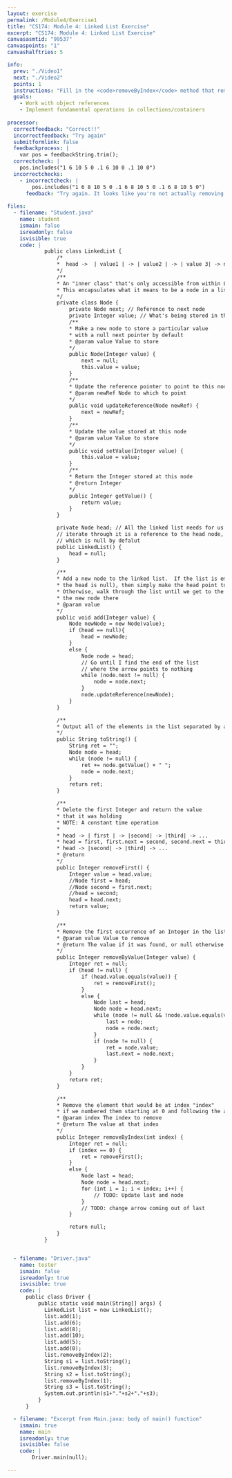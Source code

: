 ```yaml
---
layout: exercise
permalink: /Module4/Exercise1
title: "CS174: Module 4: Linked List Exercise"
excerpt: "CS174: Module 4: Linked List Exercise"
canvasasmtid: "99537"
canvaspoints: "1"
canvashalftries: 5

info:
  prev: "./Video1"
  next: "./Video2"
  points: 1
  instructions: "Fill in the <code>removeByIndex</code> method that removes an element at a particular index in a LinkedList, if we assume that the elements are indexed starting at 0 at the head."
  goals:
    - Work with object references
    - Implement fundamental operations in collections/containers
    
processor:  
  correctfeedback: "Correct!!" 
  incorrectfeedback: "Try again"
  submitformlink: false
  feedbackprocess: | 
    var pos = feedbackString.trim();
  correctcheck: |
    pos.includes("1 6 10 5 0 .1 6 10 0 .1 10 0")
  incorrectchecks:
    - incorrectcheck: |
        pos.includes("1 6 8 10 5 0 .1 6 8 10 5 0 .1 6 8 10 5 0")
      feedback: "Try again. It looks like you're not actually removing anything from the list."  
 
files:
  - filename: "Student.java"
    name: student
    ismain: false
    isreadonly: false
    isvisible: true
    code: | 
            public class LinkedList {
                /*
                *  head ->  | value1 | -> | value2 | -> | value 3| -> null
                */
                /**
                * An "inner class" that's only accessible from within LinkedList.
                * This encapsulates what it means to be a node in a list
                */
                private class Node {
                    private Node next; // Reference to next node
                    private Integer value; // What's being stored in this node
                    /**
                    * Make a new node to store a particular value
                    * with a null next pointer by default
                    * @param value Value to store
                    */
                    public Node(Integer value) {
                        next = null;
                        this.value = value;
                    }
                    /**
                    * Update the reference pointer to point to this node
                    * @param newRef Node to which to point
                    */
                    public void updateReference(Node newRef) {
                        next = newRef;
                    }
                    /**
                    * Update the value stored at this node
                    * @param value Value to store
                    */
                    public void setValue(Integer value) {
                        this.value = value;
                    }
                    /**
                    * Return the Integer stored at this node
                    * @return Integer
                    */
                    public Integer getValue() {
                        return value;
                    }
                }

                private Node head; // All the linked list needs for us to 
                // iterate through it is a reference to the head node, 
                // which is null by defalut
                public LinkedList() {
                    head = null;
                }

                /**
                * Add a new node to the linked list.  If the list is empty (i.e.
                * the head is null), then simply make the head point to this new node.
                * Otherwise, walk through the list until we get to the end, and add
                * the new node there
                * @param value 
                */
                public void add(Integer value) {
                    Node newNode = new Node(value);
                    if (head == null){
                        head = newNode;
                    }
                    else {
                        Node node = head;
                        // Go until I find the end of the list
                        // where the arrow points to nothing
                        while (node.next != null) {
                            node = node.next;
                        }
                        node.updateReference(newNode);
                    }
                }

                /**
                * Output all of the elements in the list separated by a space
                */
                public String toString() {
                    String ret = "";
                    Node node = head;
                    while (node != null) {
                        ret += node.getValue() + " ";
                        node = node.next;
                    }
                    return ret;
                }

                /**
                * Delete the first Integer and return the value
                * that it was holding
                * NOTE: A constant time operation
                * 
                * head -> | first | -> |second| -> |third| -> ...
                * head = first, first.next = second, second.next = third
                * head -> |second| -> |third| -> ...
                * @return 
                */
                public Integer removeFirst() {
                    Integer value = head.value;
                    //Node first = head;
                    //Node second = first.next;
                    //head = second;
                    head = head.next;
                    return value;
                }

                /**
                * Remove the first occurrence of an Integer in the list
                * @param value Value to remove
                * @return The value if it was found, or null otherwise
                */
                public Integer removeByValue(Integer value) {
                    Integer ret = null;
                    if (head != null) {
                        if (head.value.equals(value)) {
                            ret = removeFirst();
                        }
                        else {
                            Node last = head;
                            Node node = head.next;
                            while (node != null && !node.value.equals(value)) {
                                last = node;
                                node = node.next;
                            }
                            if (node != null) {
                                ret = node.value;
                                last.next = node.next;
                            }
                        }
                    }
                    return ret;
                }

                /**
                * Remove the element that would be at index "index"
                * if we numbered them starting at 0 and following the arrows
                * @param index The index to remove
                * @return The value at that index
                */
                public Integer removeByIndex(int index) {
                    Integer ret = null;
                    if (index == 0) {
                        ret = removeFirst();
                    }
                    else {
                        Node last = head;
                        Node node = head.next;
                        for (int i = 1; i < index; i++) {
                            // TODO: Update last and node    
                        }
                        // TODO: change arrow coming out of last
                    }

                    return null;
                }
            }


  - filename: "Driver.java"
    name: tester
    ismain: false
    isreadonly: true
    isvisible: true
    code: | 
      public class Driver {
          public static void main(String[] args) {
            LinkedList list = new LinkedList();
            list.add(1);
            list.add(6);
            list.add(8);
            list.add(10);
            list.add(5);
            list.add(0);
            list.removeByIndex(2);
            String s1 = list.toString();
            list.removeByIndex(3);
            String s2 = list.toString();
            list.removeByIndex(1);
            String s3 = list.toString();
            System.out.println(s1+"."+s2+"."+s3);
          }
      }  

  - filename: "Excerpt from Main.java: body of main() function"
    ismain: true
    name: main
    isreadonly: true
    isvisible: false
    code: |
        Driver.main(null);
        
---
```

